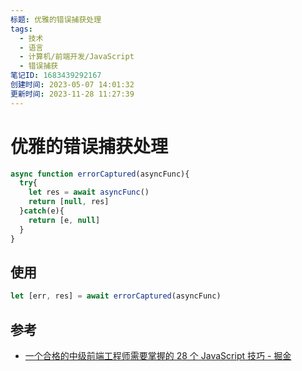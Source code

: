 ```yaml
---
标题: 优雅的错误捕获处理
tags:
  - 技术
  - 语言
  - 计算机/前端开发/JavaScript
  - 错误捕获
笔记ID: 1683439292167
创建时间: 2023-05-07 14:01:32
更新时间: 2023-11-28 11:27:39
---
```


# 优雅的错误捕获处理

```javascript
async function errorCaptured(asyncFunc){
  try{
    let res = await asyncFunc()
    return [null, res]
  }catch(e){
    return [e, null]
  }
}
```

## 使用

```javascript
let [err, res] = await errorCaptured(asyncFunc)
```

## 参考

- [一个合格的中级前端工程师需要掌握的 28 个 JavaScript 技巧 - 掘金](https://juejin.cn/post/6844903856489365518#heading-27)

